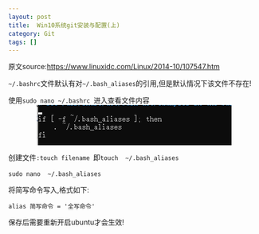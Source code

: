 ```yaml
---
layout: post
title:  Win10系统git安装与配置(上)
category: Git
tags: []
---
```


原文source:https://www.linuxidc.com/Linux/2014-10/107547.htm

`~/.bashrc`文件默认有对`~/.bash_aliases`的引用,但是默认情况下该文件不存在!

使用`sudo nano ~/.bashrc `进入查看文件内容
<img src="/assets/img/git/6.png" style="display: block; margin-left: auto; margin-right: auto" />

创建文件`:touch filename `即`touch  ~/.bash_aliases`

`sudo nano  ~/.bash_aliases`

将简写命令写入,格式如下:

`alias 简写命令 = '全写命令'`

 

保存后需要重新开启ubuntu才会生效!

[jekyll]:      http://jekyllrb.com
[jekyll-gh]:   https://github.com/jekyll/jekyll
[jekyll-help]: https://github.com/jekyll/jekyll-help